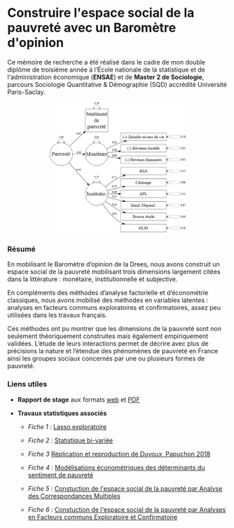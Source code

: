 # Construire l'espace social de la pauvreté avec un Baromètre d'opinion


Ce mémoire de recherche a été réalisé dans le cadre de mon double diplôme de troisième année à l’École nationale de la statistique et de l'administration économique (**ENSAE**) et de **Master 2 de Sociologie**, parcours Sociologie Quantitative & Démographie (SQD) accrédité Université Paris-Saclay.

<center><img src="rapport/logos/accueil.png" height=300 /></center>

### Résumé

En mobilisant le Baromètre d’opinion de la Drees, nous avons construit un espace social de la pauvreté mobilisant trois dimensions largement citées dans la littérature : monétaire, institutionnelle et subjective.

En compléments des méthodes d’analyse factorielle et d’économétrie classiques, nous avons mobilisé des méthodes en variables latentes : analyses en facteurs communs exploratoires et confirmatoires, assez peu utilisées dans les travaux français. 

Ces méthodes ont pu montrer que les dimensions de la pauvreté sont non seulement théoriquement construites mais également empiriquement validées. L’étude de leurs interactions permet de décrire avec plus de précisions la nature et l’étendue des phénomènes de pauvreté en France ainsi les groupes sociaux concernés par une ou plusieurs formes de pauvreté. 

### Liens utiles

- **Rapport de stage** aux formats [web](https://antuki.github.io/EspaceSocial_Pauvrete/rapport/_book/index.html) et [PDF](https://antuki.github.io/EspaceSocial_Pauvrete/rapport/_book/M2_ANTUNEZ_SQD.pdf)

- **Travaux statistiques associés** 
  
  *	*Fiche 1* : [Lasso exploratoire](https://antuki.github.io/EspaceSocial_Pauvrete/modeles/modeles1.pdf) 
  
  *	*Fiche 2* : [Statistique bi-variée](https://antuki.github.io/EspaceSocial_Pauvrete/modeles/modeles2.pdf) 
  
  *	*Fiche 3* [Réplication et reproduction de Duvoux, Papuchon 2018](https://antuki.github.io/EspaceSocial_Pauvrete/modeles/modeles3.pdf)
  
  *	*Fiche 4* : [Modélisations économétriques des déterminants du sentiment de pauvreté](https://antuki.github.io/EspaceSocial_Pauvrete/modeles/modeles4.pdf)
  
  
  *	*Fiche 5* : [Constuction de l'espace social de la pauvreté par Analyse des Correspondances Multiples](https://antuki.github.io/EspaceSocial_Pauvrete/modeles/modeles5.html)
  
  *	*Fiche 6* : [Constuction de l'espace social de la pauvreté par Analyses en Facteurs communs Exploratoire et Confirmatoire](https://antuki.github.io/EspaceSocial_Pauvrete/modeles/modeles6.pdf) 